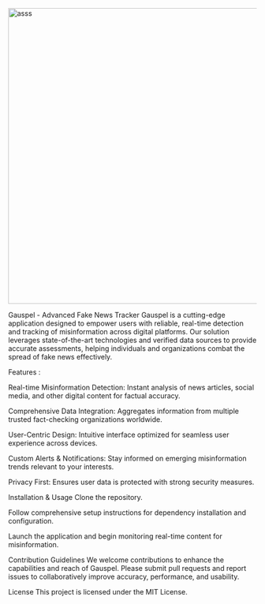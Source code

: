 
<img width="600" alt="asss" src="https://github.com/user-attachments/assets/07ddd59c-4cb6-4d20-8a46-a15b51bf2b47" />



Gauspel - Advanced Fake News Tracker
Gauspel is a cutting-edge application designed to empower users with reliable, real-time detection and tracking of misinformation across digital platforms. Our solution leverages state-of-the-art technologies and verified data sources to provide accurate assessments, helping individuals and organizations combat the spread of fake news effectively.

Features :

Real-time Misinformation Detection: Instant analysis of news articles, social media, and other digital content for factual accuracy.

Comprehensive Data Integration: Aggregates information from multiple trusted fact-checking organizations worldwide.

User-Centric Design: Intuitive interface optimized for seamless user experience across devices.

Custom Alerts & Notifications: Stay informed on emerging misinformation trends relevant to your interests.

Privacy First: Ensures user data is protected with strong security measures.

Installation & Usage
Clone the repository.

Follow comprehensive setup instructions for dependency installation and configuration.

Launch the application and begin monitoring real-time content for misinformation.

Contribution Guidelines
We welcome contributions to enhance the capabilities and reach of Gauspel. Please submit pull requests and report issues to collaboratively improve accuracy, performance, and usability.

License
This project is licensed under the MIT License.
